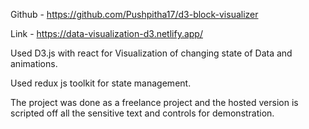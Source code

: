 
Github - https://github.com/Pushpitha17/d3-block-visualizer

Link - https://data-visualization-d3.netlify.app/

Used D3.js with react for Visualization of changing state of Data and animations.

Used redux js toolkit for state management. 

The project was done as a freelance project and the hosted version is scripted off all the sensitive text and controls for demonstration. 
